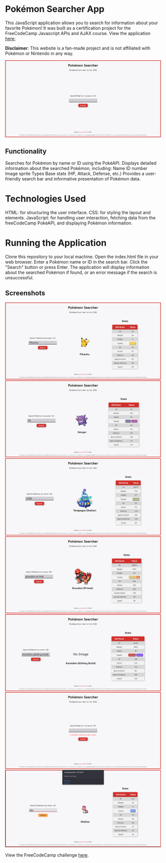 # Pokémon Searcher App
This JavaScript application allows you to search for information about your favorite Pokémon! It was built as a certification project for the FreeCodeCamp Javascript APIs and AJAX course. View the application [here]();

**Disclaimer**: This website is a fan-made project and is not affiliated with Pokémon or Nintendo in any way.

![Screenshot of the website](./screenshots/screenshot1.png)

## Functionality
Searches for Pokémon by name or ID using the PokéAPI.
Displays detailed information about the searched Pokémon, including:
Name
ID number
Image sprite
Types
Base stats (HP, Attack, Defense, etc.)
Provides a user-friendly search bar and informative presentation of Pokémon data.

# Technologies Used
HTML: for structuring the user interface.
CSS: for styling the layout and elements.
JavaScript: for handling user interaction, fetching data from the freeCodeCamp PokéAPI, and displaying Pokémon information.

# Running the Application
Clone this repository to your local machine.
Open the index.html file in your web browser.
Enter a Pokémon name or ID in the search bar.
Click the "Search" button or press Enter.
The application will display information about the searched Pokémon if found, or an error message if the search is unsuccessful.

## Screenshots
![Screenshot of the website with valid input](./screenshots/screenshot3.png)
![Screenshot of the website with valid input](./screenshots/screenshot4.png)
![Screenshot of the website with valid input](./screenshots/screenshot5.png)
![Screenshot of the website with valid input](./screenshots/screenshot6.png)
![Screenshot of the website with valid input](./screenshots/screenshot7.png)
![Screenshot of the website with invalid input](./screenshots/screenshot2.png)
![Screenshot of the website with invalid input](./screenshots/screenshot8.png)

View the FreeCodeCamp challenge [here](https://www.freecodecamp.org/learn/javascript-algorithms-and-data-structures-v8/build-a-pokemon-search-app-project/build-a-pokemon-search-app).